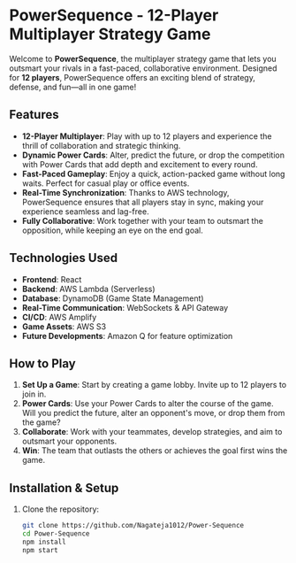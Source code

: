 # PowerSequence - 12-Player Multiplayer Strategy Game

Welcome to **PowerSequence**, the multiplayer strategy game that lets you outsmart your rivals in a fast-paced, collaborative environment. Designed for **12 players**, PowerSequence offers an exciting blend of strategy, defense, and fun—all in one game!

## Features
- **12-Player Multiplayer**: Play with up to 12 players and experience the thrill of collaboration and strategic thinking.
- **Dynamic Power Cards**: Alter, predict the future, or drop the competition with Power Cards that add depth and excitement to every round.
- **Fast-Paced Gameplay**: Enjoy a quick, action-packed game without long waits. Perfect for casual play or office events.
- **Real-Time Synchronization**: Thanks to AWS technology, PowerSequence ensures that all players stay in sync, making your experience seamless and lag-free.
- **Fully Collaborative**: Work together with your team to outsmart the opposition, while keeping an eye on the end goal.

## Technologies Used
- **Frontend**: React
- **Backend**: AWS Lambda (Serverless)
- **Database**: DynamoDB (Game State Management)
- **Real-Time Communication**: WebSockets & API Gateway
- **CI/CD**: AWS Amplify
- **Game Assets**: AWS S3
- **Future Developments**: Amazon Q for feature optimization

## How to Play
1. **Set Up a Game**: Start by creating a game lobby. Invite up to 12 players to join in.
2. **Power Cards**: Use your Power Cards to alter the course of the game. Will you predict the future, alter an opponent's move, or drop them from the game?
3. **Collaborate**: Work with your teammates, develop strategies, and aim to outsmart your opponents.
4. **Win**: The team that outlasts the others or achieves the goal first wins the game.

## Installation & Setup
1. Clone the repository:
   ```bash
   git clone https://github.com/Nagateja1012/Power-Sequence
   cd Power-Sequence
   npm install
   npm start
